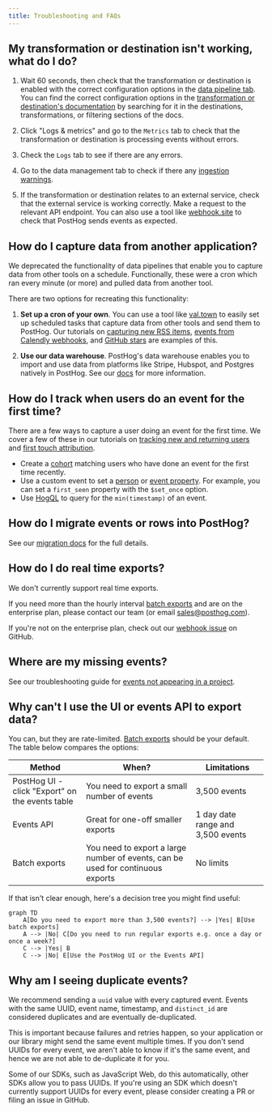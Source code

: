```yaml
---
title: Troubleshooting and FAQs
---
```


## My transformation or destination isn't working, what do I do?

1. Wait 60 seconds, then check that the transformation or destination is enabled with the correct configuration options in the [data pipeline tab](https://app.posthog.com/pipeline). You can find the correct configuration options in the [transformation or destination's documentation](/docs/cdp) by searching for it in the destinations, transformations, or filtering sections of the docs.

2. Click "Logs & metrics" and go to the `Metrics` tab to check that the transformation or destination is processing events without errors.

3. Check the `Logs` tab to see if there are any errors.

4. Go to the data management tab to check if there any [ingestion warnings](https://us.posthog.com/data-management/ingestion-warnings).

5. If the transformation or destination relates to an external service, check that the external service is working correctly. Make a request to the relevant API endpoint. You can also use a tool like [webhook.site](https://webhook.site/) to check that PostHog sends events as expected.

## How do I capture data from another application?

We deprecated the functionality of data pipelines that enable you to capture data from other tools on a schedule. Functionally, these were a cron which ran every minute (or more) and pulled data from another tool.

There are two options for recreating this functionality:

1. **Set up a cron of your own**. You can use a tool like [val.town](https://val.town/) to easily set up scheduled tasks that capture data from other tools and send them to PostHog. Our tutorials on [capturing new RSS items](/tutorials/rss-item-capture), [events from Calendly webhooks](/tutorials/calendly-webhooks), and [GitHub stars](/tutorials/github-star-tracker) are examples of this.

2. **Use our data warehouse**. PostHog's data warehouse enables you to import and use data from platforms like Stripe, Hubspot, and Postgres natively in PostHog. See our [docs](/docs/data-warehouse) for more information.

## How do I track when users do an event for the first time?

There are a few ways to capture a user doing an event for the first time. We cover a few of these in our tutorials on [tracking new and returning users](/tutorials/track-new-returning-users) and [first touch attribution](/tutorials/first-last-touch-attribution).

- Create a [cohort](/docs/data/cohorts) matching users who have done an event for the first time recently.
- Use a custom event to set a [person](/docs/getting-started/person-properties) or [event property](/docs/data/events). For example, you can set a `first_seen` property with the `$set_once` option.
- Use [HogQL](/docs/product-analytics/sql) to query for the `min(timestamp)` of an event.

## How do I migrate events or rows into PostHog?

See our [migration docs](/docs/migrate) for the full details.

## How do I do real time exports?

We don't currently support real time exports. 

If you need more than the hourly interval [batch exports](/docs/cdp/batch-exports) and are on the enterprise plan, please contact our team (or email [sales@posthog.com](mailto:sales@posthog.com)). 

If you're not on the enterprise plan, check out our [webhook issue](https://github.com/PostHog/posthog/issues/16976) on GitHub.

## Where are my missing events?

See our troubleshooting guide for [events not appearing in a project](/docs/product-analytics/troubleshooting#why-are-events-not-appearing-in-my-project).

## Why can't I use the UI or events API to export data?

You can, but they are rate-limited. [Batch exports](/docs/cdp/batch-exports) should be your default. The table below compares the options: 

Method | When? | Limitations
--- | --- | ---
PostHog UI - click "Export" on the events table | You need to export a small number of events | 3,500 events
Events API | Great for one-off smaller exports | 1 day date range and 3,500 events
Batch exports | You need to export a large number of events, can be used for continuous exports | No limits

If that isn't clear enough, here's a decision tree you might find useful:

```mermaid
graph TD
    A[Do you need to export more than 3,500 events?] --> |Yes| B[Use batch exports]
    A --> |No| C[Do you need to run regular exports e.g. once a day or once a week?]
    C --> |Yes| B
    C --> |No| E[Use the PostHog UI or the Events API]
```

## Why am I seeing duplicate events?

We recommend sending a `uuid` value with every captured event. Events with the same UUID, event name, timestamp, and `distinct_id` are considered duplicates and are eventually de-duplicated. 

This is important because failures and retries happen, so your application or our library might send the same event multiple times. If you don't send UUIDs for every event, we aren't able to know if it's the same event, and hence we are not able to de-duplicate it for you.

Some of our SDKs, such as JavaScript Web, do this automatically, other SDKs allow you to pass UUIDs. If you're using an SDK which doesn't currently support UUIDs for every event, please consider creating a PR or filing an issue in GitHub.